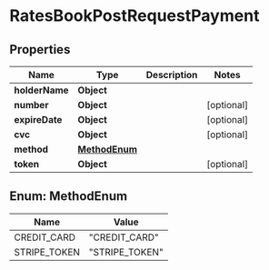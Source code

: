 

# RatesBookPostRequestPayment


## Properties

| Name | Type | Description | Notes |
|------------ | ------------- | ------------- | -------------|
|**holderName** | **Object** |  |  |
|**number** | **Object** |  |  [optional] |
|**expireDate** | **Object** |  |  [optional] |
|**cvc** | **Object** |  |  [optional] |
|**method** | [**MethodEnum**](#MethodEnum) |  |  |
|**token** | **Object** |  |  [optional] |



## Enum: MethodEnum

| Name | Value |
|---- | -----|
| CREDIT_CARD | &quot;CREDIT_CARD&quot; |
| STRIPE_TOKEN | &quot;STRIPE_TOKEN&quot; |



